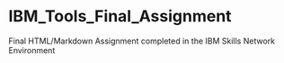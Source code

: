 # IBM_Tools_Final_Assignment
Final HTML/Markdown Assignment completed in the IBM Skills Network Environment
